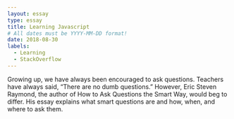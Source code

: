 ```yaml
---
layout: essay
type: essay
title: Learning Javascript
# All dates must be YYYY-MM-DD format!
date: 2018-08-30
labels:
  - Learning
  - StackOverflow
---
```


Growing up, we have always been encouraged to ask questions. Teachers have always said, “There are no dumb questions.” However, Eric Steven Raymond, the author of How to Ask Questions the Smart Way, would beg to differ. His essay explains what smart questions are and how, when, and where to ask them. 







